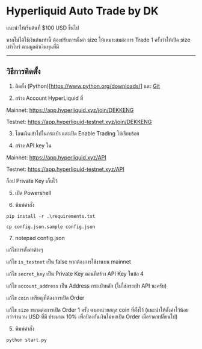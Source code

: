 # Hyperliquid Auto Trade by DK

แนะนำให้เริ่มต้นที่ $100 USD ขึ้นไป

หากไม่ได้ใช้เงินต้นเท่านี้ ต้องปรับการตั้งค่า size ให้เหมาะสมต่อการ Trade 1 ครั้งว่าให้เปิด size เท่าไหร่ ตามมูลค่าเงินทุนที่มี

-------------------
วิธีการติดตั้ง
-------------------

1. ติดตั้ง (Python)[https://www.python.org/downloads/] และ [Git](https://git-scm.com/downloads)

2. สร้าง Account HyperLiquid ที่

Mainnet: https://app.hyperliquid.xyz/join/DEKKENG 

Testnet: https://app.hyperliquid-testnet.xyz/join/DEKKENG

3. โอนเงินเข้าไปในกระเป๋า และเปิด Enable Trading ให้เรียบร้อย 

4. สร้าง API key ใน 

Mainnet: https://app.hyperliquid.xyz/API 

Testnet: https://app.hyperliquid-testnet.xyz/API 

ก็อป Private Key เก็บไว้

5. เปิด Powershell 

6. พิมพ์คำสั่ง 

```
pip install -r .\requirements.txt
```

```
cp config.json.sample config.json
```

7. notepad config.json

แก้ไขการตั้งค่าต่างๆ 

แก้ไข ```is_testnet``` เป็น false หากต้องการใช้งานบน mainnet

แก้ไข ```secret_key``` เป็น Private Key ตอนที่สร้าง API Key ในข้อ 4

แก้ไข ```account_address``` เป็น Address กระเป๋าหลัก (ไม่ใช่กระเป๋า API นะครับ)

แก้ไข ```coin``` เหรียญที่ต้องการเปิด Order

แก้ไข ```size``` ขนาดต่อการเปิด Order 1 ครั้ง ตามหน่วยสกุล coin ที่ตั้งไว้ (แนะนำให้ตั้งค่าไว้น้อยกว่าจำนวน USD ที่มี ประมาณ 10% เพื่อป้องกันเงินไม่พอเปิด Order เมื่อราคาเปลี่ยนไป)

5. พิมพ์คำสั่ง 

```
python start.py
```